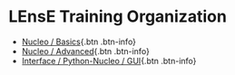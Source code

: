# LEnsE Training Organization

- [Nucleo / Basics](https://iogs-lense-training.github.io/nucleo-basics/){.btn .btn-info}
- [Nucleo / Advanced](https://iogs-lense-training.github.io/nucleo-advanced/){.btn .btn-info}
- [Interface / Python-Nucleo / GUI](https://iogs-lense-training.github.io/interface-acquisition-gui/){.btn .btn-info}
